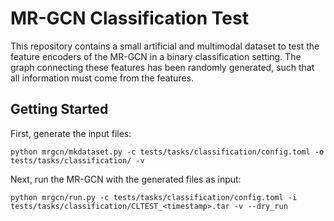 # MR-GCN Classification Test

This repository contains a small artificial and multimodal dataset to test the feature encoders of the MR-GCN in a binary classification setting. The graph connecting these features has been randomly generated, such that all information must come from the features.

## Getting Started

First, generate the input files:

    python mrgcn/mkdataset.py -c tests/tasks/classification/config.toml -o tests/tasks/classification/ -v

Next, run the MR-GCN with the generated files as input:

    python mrgcn/run.py -c tests/tasks/classification/config.toml -i tests/tasks/classification/CLTEST_<timestamp>.tar -v --dry_run
